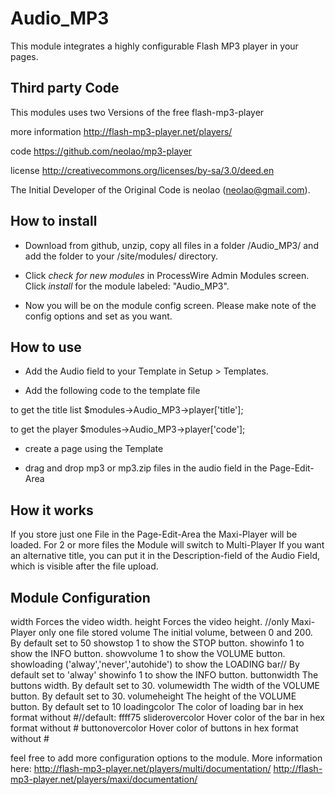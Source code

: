 Audio_MP3
=========

 This module integrates a highly configurable Flash MP3 player in your pages.
 
 ## Third party Code
This modules uses two Versions of the free flash-mp3-player

more information
http://flash-mp3-player.net/players/

code
https://github.com/neolao/mp3-player

license
http://creativecommons.org/licenses/by-sa/3.0/deed.en

The Initial Developer of the Original Code is neolao (neolao@gmail.com).


## How to install

- Download from github, unzip, copy all files in a folder /Audio_MP3/ and add the folder to your /site/modules/ directory. 

- Click *check for new modules* in ProcessWire Admin Modules screen. Click *install* for the module labeled: "Audio_MP3".

- Now you will be on the module config screen. Please make note of the config options and set as you want.


## How to use

- Add the Audio field to your Template in Setup > Templates.

- Add the following code to the template file

to get the title list
$modules->Audio_MP3->player['title'];

to get the player
$modules->Audio_MP3->player['code'];

- create a page using the Template

- drag and drop mp3 or mp3.zip files in the audio field in the Page-Edit-Area


## How it works

If you store just one File in the Page-Edit-Area the Maxi-Player will be loaded. For 2 or more files the Module will switch to Multi-Player
If you want an alternative title, you can put it in the Description-field of the Audio Field, which is visible after the file upload.


## Module Configuration

width  Forces the video width.
height 	Forces the video height. //only Maxi-Player only one file stored
volume 	The initial volume, between 0 and 200. By default set to 50
showstop 	1 to show the STOP button.
showinfo 	1 to show the INFO button.
showvolume 	1 to show the VOLUME button.
showloading	('alway','never','autohide') to show the LOADING bar// By default set to 'alway'
showinfo 	1 to show the INFO button.
buttonwidth 	The buttons width. By default set to 30.
volumewidth 	The width of the VOLUME button. By default set to 30.
volumeheight 	The height of the VOLUME button. By default set to 10
loadingcolor 	The color of loading bar in hex format without #//default: ffff75
sliderovercolor Hover color of the bar in hex format without #
buttonovercolor Hover color of buttons in hex format without #

feel free to add more configuration options to the module. More information here:
http://flash-mp3-player.net/players/multi/documentation/
http://flash-mp3-player.net/players/maxi/documentation/

